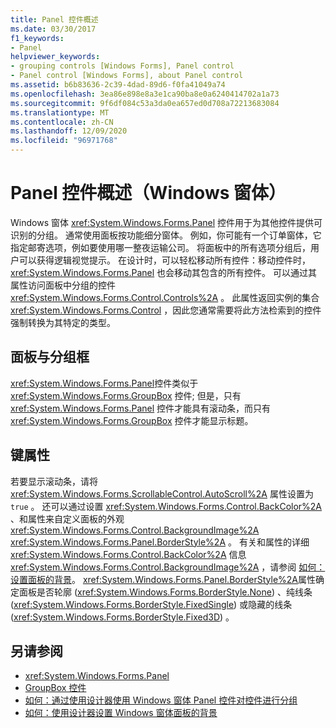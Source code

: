 ```yaml
---
title: Panel 控件概述
ms.date: 03/30/2017
f1_keywords:
- Panel
helpviewer_keywords:
- grouping controls [Windows Forms], Panel control
- Panel control [Windows Forms], about Panel control
ms.assetid: b6b83636-2c39-4dad-89d6-f0fa41049a74
ms.openlocfilehash: 3ea86e898e8a3e1ca90ba8e0a6240414702a1a73
ms.sourcegitcommit: 9f6df084c53a3da0ea657ed0d708a72213683084
ms.translationtype: MT
ms.contentlocale: zh-CN
ms.lasthandoff: 12/09/2020
ms.locfileid: "96971768"
---
```

# <a name="panel-control-overview-windows-forms"></a>Panel 控件概述（Windows 窗体）
Windows 窗体 <xref:System.Windows.Forms.Panel> 控件用于为其他控件提供可识别的分组。 通常使用面板按功能细分窗体。 例如，你可能有一个订单窗体，它指定邮寄选项，例如要使用哪一整夜运输公司。 将面板中的所有选项分组后，用户可以获得逻辑视觉提示。 在设计时，可以轻松移动所有控件：移动控件时， <xref:System.Windows.Forms.Panel> 也会移动其包含的所有控件。 可以通过其属性访问面板中分组的控件 <xref:System.Windows.Forms.Control.Controls%2A> 。 此属性返回实例的集合 <xref:System.Windows.Forms.Control> ，因此您通常需要将此方法检索到的控件强制转换为其特定的类型。  
  
## <a name="panel-versus-groupbox"></a>面板与分组框  
 <xref:System.Windows.Forms.Panel>控件类似于 <xref:System.Windows.Forms.GroupBox> 控件; 但是，只有 <xref:System.Windows.Forms.Panel> 控件才能具有滚动条，而只有 <xref:System.Windows.Forms.GroupBox> 控件才能显示标题。  
  
## <a name="key-properties"></a>键属性  
 若要显示滚动条，请将 <xref:System.Windows.Forms.ScrollableControl.AutoScroll%2A> 属性设置为 `true` 。 还可以通过设置 <xref:System.Windows.Forms.Control.BackColor%2A> 、和属性来自定义面板的外观 <xref:System.Windows.Forms.Control.BackgroundImage%2A> <xref:System.Windows.Forms.Panel.BorderStyle%2A> 。 有关和属性的详细 <xref:System.Windows.Forms.Control.BackColor%2A> 信息 <xref:System.Windows.Forms.Control.BackgroundImage%2A> ，请参阅 [如何：设置面板的背景](how-to-set-the-background-of-a-windows-forms-panel.md)。 <xref:System.Windows.Forms.Panel.BorderStyle%2A>属性确定面板是否轮廓 (<xref:System.Windows.Forms.BorderStyle.None>) 、纯线条 (<xref:System.Windows.Forms.BorderStyle.FixedSingle>) 或隐藏的线条 (<xref:System.Windows.Forms.BorderStyle.Fixed3D>) 。  
  
## <a name="see-also"></a>另请参阅

- <xref:System.Windows.Forms.Panel>
- [GroupBox 控件](groupbox-control-windows-forms.md)
- [如何：通过使用设计器使用 Windows 窗体 Panel 控件对控件进行分组](group-controls-with-wf-panel-control-using-the-designer.md)
- [如何：使用设计器设置 Windows 窗体面板的背景](how-to-set-the-background-of-a-windows-forms-panel-using-the-designer.md)

